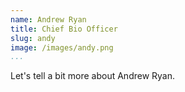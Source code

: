 ```yaml
---
name: Andrew Ryan
title: Chief Bio Officer
slug: andy
image: /images/andy.png
...
```


Let's tell a bit more about Andrew Ryan.